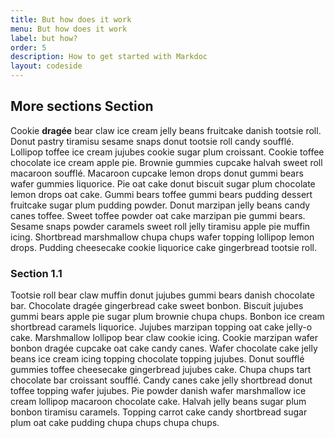 ```yaml
---
title: But how does it work
menu: But how does it work
label: but how?
order: 5
description: How to get started with Markdoc
layout: codeside
---
```


## More sections Section

Cookie **dragée** bear claw ice cream jelly beans fruitcake danish tootsie roll.
Donut pastry tiramisu sesame snaps donut tootsie roll candy soufflé. Lollipop
toffee ice cream jujubes cookie sugar plum croissant. Cookie toffee chocolate
ice cream apple pie. Brownie gummies cupcake halvah sweet roll macaroon soufflé.
Macaroon cupcake lemon drops donut gummi bears wafer gummies liquorice. Pie oat
cake donut biscuit sugar plum chocolate lemon drops oat cake. Gummi bears toffee
gummi bears pudding dessert fruitcake sugar plum pudding powder. Donut marzipan
jelly beans candy canes toffee. Sweet toffee powder oat cake marzipan pie gummi
bears. Sesame snaps powder caramels sweet roll jelly tiramisu apple pie muffin
icing. Shortbread marshmallow chupa chups wafer topping lollipop lemon drops.
Pudding cheesecake cookie liquorice cake gingerbread tootsie roll.

### Section 1.1

Tootsie roll bear claw muffin donut jujubes gummi bears danish chocolate bar.
Chocolate dragée gingerbread cake sweet bonbon. Biscuit jujubes gummi bears
apple pie sugar plum brownie chupa chups. Bonbon ice cream shortbread caramels
liquorice. Jujubes marzipan topping oat cake jelly-o cake. Marshmallow lollipop
bear claw cookie icing. Cookie marzipan wafer bonbon dragée cupcake oat cake
candy canes. Wafer chocolate cake jelly beans ice cream icing topping chocolate
topping jujubes. Donut soufflé gummies toffee cheesecake gingerbread jujubes
cake. Chupa chups tart chocolate bar croissant soufflé. Candy canes cake jelly
shortbread donut toffee topping wafer jujubes. Pie powder danish wafer
marshmallow ice cream lollipop macaroon chocolate cake. Halvah jelly beans sugar
plum bonbon tiramisu caramels. Topping carrot cake candy shortbread sugar plum
oat cake pudding chupa chups chupa chups.
